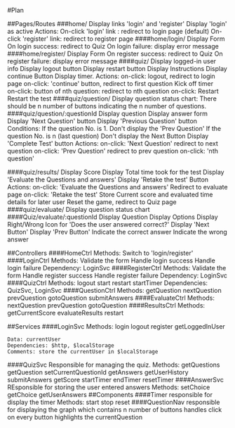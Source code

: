 #Plan

##Pages/Routes
###home/
	Display links 'login' and 'register'
	Display 'login' as active
	Actions:
	On-click 'login' link : redirect to login page (default)
	On-click 'register' link: redirect to register page
####home/login/
	Display Form
		On login success: redirect to Quiz
		On login failure: display error message
####home/register/
	Display Form
		On register success: redirect to Quiz
		On register failure: display error message
####quiz/
	Display logged-in user info
	Display logout button
	Display restart button
	Display Instructions
	Display continue Button	
	Display timer.
	Actions:
	on-click: logout, redirect to login page
	on-click: 'continue' button, redirect to first question
				Kick off timer	
	on-click: button of nth question: redirect to nth question
	on-click: Restart
	  	  Restart the test
####quiz/question/
	Display question status chart: There should be n number of buttons indicating the n number of questions.
####quiz/question/:questionId
	Display question
	Display answer form
	Display 'Next Question' button
	Display 'Previous Question' button
	Conditions:
		If the question No. is 1.
			Don't display the 'Prev Question'
		If the question No. is n (last question)
			Don't display the Next Button
			Display 'Complete Test' button
	Actions:
	on-click: 'Next Question'
		redirect to next question
	on-click: 'Prev Question'
		redirect to prev question
	on-click: 'nth question'

####quiz/results/
	Display Score
	Display Total time took for the test
	Display 'Evaluate the Questions and answers'
	Display 'Retake the test' Button
	Actions:
	on-click: 'Evaluate the Questions and answers'
		Redirect to evaluate page
	on-click: 'Retake the test'
		Store Current score and evaluated time details for later user
		Reset the game, redirect to Quiz page
####quiz/evaluate/
	Display question status chart
####Quiz/evaluate/:questionId
	Display Question
	Display Options
	Display Right/Wrong Icon for 'Does the user answered correct?'
	Display 'Next Button'
	Display 'Prev Button'
	Indicate the correct answer
	Indicate the wrong answer
	
##Controllers
####HomeCtrl
	Methods: Switch to 'login/register'
####LoginCtrl
	Methods:
		Validate the form
		Handle login success
		Handle login failure
	Dependency: LoginSvc
####RegisterCtrl
	Methods:
		Validate the form
		Handle register success
		Handle register failure
	Dependency: LoginSvc
####QuizCtrl
	Methods:
		logout
		start
		restart
		startTimer
	Dependencies: QuizSvc, LoginSvc
####QuestionCtrl
	Methods:
		getQuestion
		nextQuestion
		prevQuestion
		gotoQuestion
		submitAnswers
####EvaluateCtrl
	Methods:
		nextQuestion
		prevQuestion
		gotoQuestion
####ResultsCtrl
	Methods:
		getCurrentScore
		evaluateResults
		restart

		
##Services
####LoginSvc
	Methods: 
		login
		logout
		register
		getLoggedInUser

	Data: currentUser
	Dependencies: $http, $localStorage
	Comments: store the currentUser in $localStorage

####QuizSvc
	Responsible for managing the quiz.
	Methods:
		getQuestions
		getQuestion
		setCurrentQuestionId
		getAnswers
		getUserHistory
		submitAnswers
		getScore
		startTimer
		endTimer
		resetTimer
####AnswerSvc
	REsponsible for storing the user entered answers
	Methods:
		setChoice
		getChoice
		getUserAnswers
##Components
####Timer
	responsible for display the timer
	Methods:
		start
		stop
		reset
####QuestionNav
	responsible for displaying the graph which contains n number of buttons
	handles click on every button
	highlights the currentQuestion
